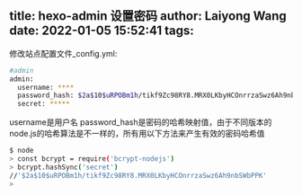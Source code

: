 title: hexo-admin 设置密码
author: Laiyong Wang
date: 2022-01-05 15:52:41
tags:
---
修改站点配置文件_config.yml:
```bash
#admin
admin:
  username: ****
  password_hash: $2a$10$uRPOBm1h/tikf9Zc98RY8.MRX0LKbyHCOnrrzaSwz6Ah9nbSWbPPK
  secret: *****
```
username是用户名
password_hash是密码的哈希映射值，由于不同版本的node.js的哈希算法是不一样的，所有用以下方法来产生有效的密码哈希值
```bash
$ node
> const bcrypt = require('bcrypt-nodejs')
> bcrypt.hashSync('secret')
//'$2a$10$uRPOBm1h/tikf9Zc98RY8.MRX0LKbyHCOnrrzaSwz6Ah9nbSWbPPK'
>
```